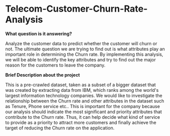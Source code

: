 # Telecom-Customer-Churn-Rate-Analysis

**What question is it answering?**

Analyze the customer data to predict whether the customer will churn or not. The ultimate question we are trying to find out is what attributes play an important role in determining the Churn rate. By implementing this analysis, we will be able to identify the key attributes and try to find out the major reason for the customers to leave the company.

**Brief Description about the project**

This is a pre-crawled dataset, taken as a subset of a bigger dataset that was created by extracting data from IBM, which ranks among the world's largest information technology companies. We would like to investigate the relationship between the Churn rate and other attributes in the dataset such as Tenure, Phone service etc.. This is important for the company because our analysis should indicate the most significant and priority attributes that contribute to the Churn rate. Thus, it can help decide what kind of service to provide as a priority to attract more customers and finally achieve the target of reducing the Churn rate on the application.
